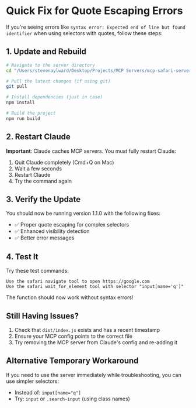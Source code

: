 # Quick Fix for Quote Escaping Errors

If you're seeing errors like `syntax error: Expected end of line but found identifier` when using selectors with quotes, follow these steps:

## 1. Update and Rebuild

```bash
# Navigate to the server directory
cd "/Users/stevenaylward/Desktop/Projects/MCP Servers/mcp-safari-server"

# Pull the latest changes (if using git)
git pull

# Install dependencies (just in case)
npm install

# Build the project
npm run build
```

## 2. Restart Claude

**Important**: Claude caches MCP servers. You must fully restart Claude:

1. Quit Claude completely (Cmd+Q on Mac)
2. Wait a few seconds
3. Restart Claude
4. Try the command again

## 3. Verify the Update

You should now be running version 1.1.0 with the following fixes:
- ✅ Proper quote escaping for complex selectors
- ✅ Enhanced visibility detection
- ✅ Better error messages

## 4. Test It

Try these test commands:

```
Use the safari navigate tool to open https://google.com
Use the safari wait_for_element tool with selector "input[name='q']"
```

The function should now work without syntax errors!

## Still Having Issues?

1. Check that `dist/index.js` exists and has a recent timestamp
2. Ensure your MCP config points to the correct file
3. Try removing the MCP server from Claude's config and re-adding it

## Alternative Temporary Workaround

If you need to use the server immediately while troubleshooting, you can use simpler selectors:
- Instead of: `input[name="q"]`
- Try: `input` or `.search-input` (using class names)